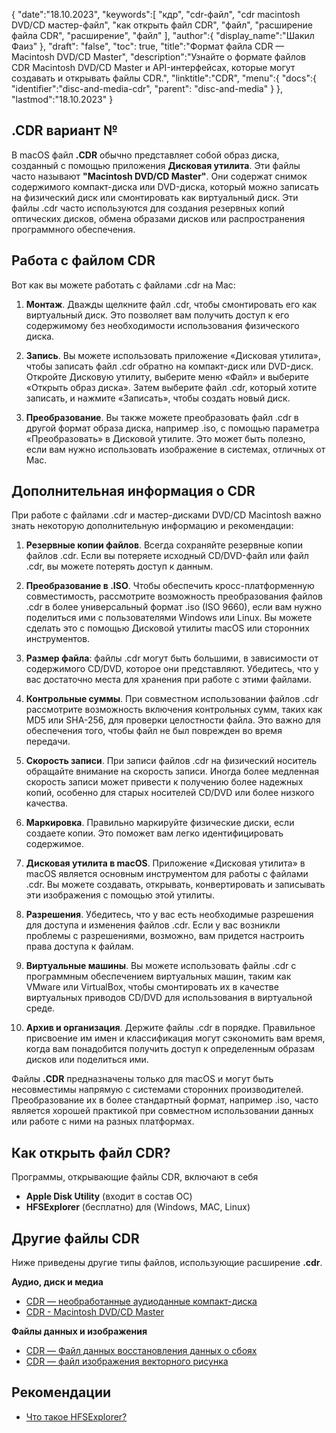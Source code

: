 {
"date":"18.10.2023",
   "keywords":[
"кдр",
"cdr-файл",
"cdr macintosh DVD/CD мастер-файл",
"как открыть файл CDR",
"файл",
"расширение файла CDR",
"расширение",
"файл"
],
   "author":{
"display_name":"Шакил Фаиз"
},
"draft": "false",
"toc": true,
"title":"Формат файла CDR — Macintosh DVD/CD Master",
   "description":"Узнайте о формате файлов CDR Macintosh DVD/CD Master и API-интерфейсах, которые могут создавать и открывать файлы CDR.",
"linktitle":"CDR",
   "menu":{
      "docs":{
         "identifier":"disc-and-media-cdr",
"parent": "disc-and-media"
}
},
"lastmod":"18.10.2023"
}

## .CDR вариант №

В macOS файл **.CDR** обычно представляет собой образ диска, созданный с помощью приложения **Дисковая утилита**. Эти файлы часто называют **"Macintosh DVD/CD Master"**. Они содержат снимок содержимого компакт-диска или DVD-диска, который можно записать на физический диск или смонтировать как виртуальный диск. Эти файлы .cdr часто используются для создания резервных копий оптических дисков, обмена образами дисков или распространения программного обеспечения.

## Работа с файлом CDR

Вот как вы можете работать с файлами .cdr на Mac:

1. **Монтаж**. Дважды щелкните файл .cdr, чтобы смонтировать его как виртуальный диск. Это позволяет вам получить доступ к его содержимому без необходимости использования физического диска.
    












2. **Запись**. Вы можете использовать приложение «Дисковая утилита», чтобы записать файл .cdr обратно на компакт-диск или DVD-диск. Откройте Дисковую утилиту, выберите меню «Файл» и выберите «Открыть образ диска». Затем выберите файл .cdr, который хотите записать, и нажмите «Записать», чтобы создать новый диск.
    












3. **Преобразование**. Вы также можете преобразовать файл .cdr в другой формат образа диска, например .iso, с помощью параметра «Преобразовать» в Дисковой утилите. Это может быть полезно, если вам нужно использовать изображение в системах, отличных от Mac.

## Дополнительная информация о CDR

При работе с файлами .cdr и мастер-дисками DVD/CD Macintosh важно знать некоторую дополнительную информацию и рекомендации:

1. **Резервные копии файлов**. Всегда сохраняйте резервные копии файлов .cdr. Если вы потеряете исходный CD/DVD-файл или файл .cdr, вы можете потерять доступ к данным.
    












2. **Преобразование в .ISO**. Чтобы обеспечить кросс-платформенную совместимость, рассмотрите возможность преобразования файлов .cdr в более универсальный формат .iso (ISO 9660), если вам нужно поделиться ими с пользователями Windows или Linux. Вы можете сделать это с помощью Дисковой утилиты macOS или сторонних инструментов.
    












3. **Размер файла**: файлы .cdr могут быть большими, в зависимости от содержимого CD/DVD, которое они представляют. Убедитесь, что у вас достаточно места для хранения при работе с этими файлами.
    












4. **Контрольные суммы**. При совместном использовании файлов .cdr рассмотрите возможность включения контрольных сумм, таких как MD5 или SHA-256, для проверки целостности файла. Это важно для обеспечения того, чтобы файл не был поврежден во время передачи.
    












5. **Скорость записи**. При записи файлов .cdr на физический носитель обращайте внимание на скорость записи. Иногда более медленная скорость записи может привести к получению более надежных копий, особенно для старых носителей CD/DVD или более низкого качества.
    












6. **Маркировка**. Правильно маркируйте физические диски, если создаете копии. Это поможет вам легко идентифицировать содержимое.
    












7. **Дисковая утилита в macOS**. Приложение «Дисковая утилита» в macOS является основным инструментом для работы с файлами .cdr. Вы можете создавать, открывать, конвертировать и записывать эти изображения с помощью этой утилиты.
    












8. **Разрешения**. Убедитесь, что у вас есть необходимые разрешения для доступа и изменения файлов .cdr. Если у вас возникли проблемы с разрешениями, возможно, вам придется настроить права доступа к файлам.
    












9. **Виртуальные машины**. Вы можете использовать файлы .cdr с программным обеспечением виртуальных машин, таким как VMware или VirtualBox, чтобы смонтировать их в качестве виртуальных приводов CD/DVD для использования в виртуальной среде.
    












10. **Архив и организация**. Держите файлы .cdr в порядке. Правильное присвоение им имен и классификация могут сэкономить вам время, когда вам понадобится получить доступ к определенным образам дисков или поделиться ими.
    













Файлы **.CDR** предназначены только для macOS и могут быть несовместимы напрямую с системами сторонних производителей. Преобразование их в более стандартный формат, например .iso, часто является хорошей практикой при совместном использовании данных или работе с ними на разных платформах.

## Как открыть файл CDR?

Программы, открывающие файлы CDR, включают в себя

- **Apple Disk Utility** (входит в состав ОС)
- **HFSExplorer** (бесплатно) для (Windows, MAC, Linux)

## Другие файлы CDR

Ниже приведены другие типы файлов, использующие расширение **.cdr**.

**Аудио, диск и медиа**
- [CDR — необработанные аудиоданные компакт-диска](/ru/audio/cdr/)
- [CDR - Macintosh DVD/CD Master](/ru/disc-and-media/cdr/)

**Файлы данных и изображения**
- [CDR — Файл данных восстановления данных о сбоях](/ru/data/cdr-crash/)
- [CDR — файл изображения векторного рисунка](/ru/image/cdr/)


## Рекомендации
* [Что такое HFSExplorer?](https://catacombae.org/hfsexplorer/)

